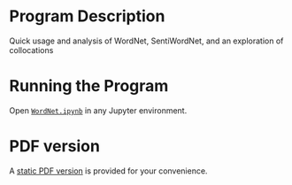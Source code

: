 # Program Description

Quick usage and analysis of WordNet, SentiWordNet, and an exploration of collocations

# Running the Program

Open [`WordNet.ipynb`](./WordNet.ipynb) in any Jupyter environment.

# PDF version
A [static PDF version](./WordNet.pdf) is provided for your convenience.
